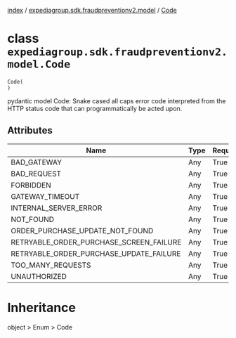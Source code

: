 [index](index.md) /
[expediagroup.sdk.fraudpreventionv2.model](expediagroup.sdk.fraudpreventionv2.model.md)
/ [Code](Code.md)

# class `expediagroup.sdk.fraudpreventionv2.model.Code`

```
Code(
)
```

pydantic model Code: Snake cased all caps error code interpreted from
the HTTP status code that can programmatically be acted upon.

## Attributes

| Name                                    | Type | Required | Description |
| --------------------------------------- | ---- | -------- | ----------- |
| BAD_GATEWAY                             | Any  | True     | …           |
| BAD_REQUEST                             | Any  | True     | …           |
| FORBIDDEN                               | Any  | True     | …           |
| GATEWAY_TIMEOUT                         | Any  | True     | …           |
| INTERNAL_SERVER_ERROR                   | Any  | True     | …           |
| NOT_FOUND                               | Any  | True     | …           |
| ORDER_PURCHASE_UPDATE_NOT_FOUND         | Any  | True     | …           |
| RETRYABLE_ORDER_PURCHASE_SCREEN_FAILURE | Any  | True     | …           |
| RETRYABLE_ORDER_PURCHASE_UPDATE_FAILURE | Any  | True     | …           |
| TOO_MANY_REQUESTS                       | Any  | True     | …           |
| UNAUTHORIZED                            | Any  | True     | …           |

# Inheritance

object > Enum > Code
